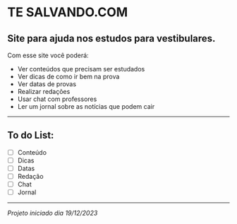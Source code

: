 # **TE SALVANDO.COM**

## Site para ajuda nos estudos para vestibulares.
Com esse site você poderá:
* Ver conteúdos que precisam ser estudados
* Ver dicas de como ir bem na prova
* Ver datas de provas
* Realizar redações
* Usar chat com professores
* Ler um jornal sobre as notícias que podem cair
---
## To do List:
- [ ] Conteúdo
- [ ] Dicas
- [ ] Datas
- [ ] Redação
- [ ] Chat
- [ ] Jornal
---
*Projeto iniciado dia 19/12/2023*
